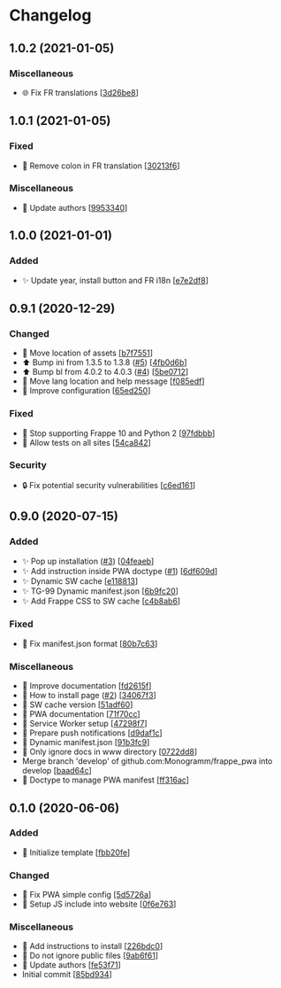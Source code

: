 # Changelog

<a name="1.0.2"></a>

## 1.0.2 (2021-01-05)

### Miscellaneous

-   🌐 Fix FR translations \[[3d26be8](https://github.com/Monogramm/frappe_pwa/commit/3d26be8ca72f8abf81921397e4e047e75dd5eed2)]

<a name="1.0.1"></a>

## 1.0.1 (2021-01-05)

### Fixed

-   🐛 Remove colon in FR translation \[[30213f6](https://github.com/Monogramm/frappe_pwa/commit/30213f64d1fd064174a29d93b0ddc85b09a6d31d)]

### Miscellaneous

-   📝 Update authors \[[9953340](https://github.com/Monogramm/frappe_pwa/commit/99533403286167c4fb7a137601c016b7763456f4)]

<a name="1.0.0"></a>

## 1.0.0 (2021-01-01)

### Added

-   ✨ Update year, install button and FR i18n \[[e7e2df8](https://github.com/Monogramm/frappe_pwa/commit/e7e2df8163e2077bf932e7e99d4be1de5f873851)]

<a name="0.9.1"></a>

## 0.9.1 (2020-12-29)

### Changed

-   🚚 Move location of assets \[[b7f7551](https://github.com/Monogramm/frappe_pwa/commit/b7f755122d0ea530448bfdb6386fb8b11859b39f)]
-   ⬆️ Bump ini from 1.3.5 to 1.3.8 ([#5](https://github.com/Monogramm/frappe_pwa/issues/5)) \[[4fb0d6b](https://github.com/Monogramm/frappe_pwa/commit/4fb0d6bf4c0661ec5b335dcf58c67ef65b16324e)]
-   ⬆️ Bump bl from 4.0.2 to 4.0.3 ([#4](https://github.com/Monogramm/frappe_pwa/issues/4)) \[[5be0712](https://github.com/Monogramm/frappe_pwa/commit/5be0712ab3b51fa96210e9eb4af9bd90db3a4523)]
-   🚸 Move lang location and help message \[[f085edf](https://github.com/Monogramm/frappe_pwa/commit/f085edfb031a3f103126361a039ff5db256e8d08)]
-   🔧 Improve configuration \[[65ed250](https://github.com/Monogramm/frappe_pwa/commit/65ed2504ee439b19c853e4ad07e3e744455160d3)]

### Fixed

-   💚 Stop supporting Frappe 10 and Python 2 \[[97fdbbb](https://github.com/Monogramm/frappe_pwa/commit/97fdbbb20bb0e6f9676d73406dee9e46023c89d6)]
-   💚 Allow tests on all sites \[[54ca842](https://github.com/Monogramm/frappe_pwa/commit/54ca842d3ca8303a779fc2189f32769ecd71d2c3)]

### Security

-   🔒 Fix potential security vulnerabilities \[[c6ed161](https://github.com/Monogramm/frappe_pwa/commit/c6ed1610048903efd58442027ef66c7c95c36080)]

<a name="0.9.0"></a>

## 0.9.0 (2020-07-15)

### Added

-   ✨ Pop up installation ([#3](https://github.com/Monogramm/frappe_pwa/issues/3)) \[[04feaeb](https://github.com/Monogramm/frappe_pwa/commit/04feaebefbd8407d24a65d8110b31079726c1812)]
-   ✨ Add instruction inside PWA doctype ([#1](https://github.com/Monogramm/frappe_pwa/issues/1)) \[[6df609d](https://github.com/Monogramm/frappe_pwa/commit/6df609dea4ff131b6a084d6cdf2f01de2a6e7fc4)]
-   ✨ Dynamic SW cache \[[e118813](https://github.com/Monogramm/frappe_pwa/commit/e118813cc06063670ea3064174540d67fa0436a3)]
-   ✨ TG-99 Dynamic manifest.json \[[6b9fc20](https://github.com/Monogramm/frappe_pwa/commit/6b9fc205d8506c958d81d78c17d86a8a1f1337a6)]
-   ✨ Add Frappe CSS to SW cache \[[c4b8ab6](https://github.com/Monogramm/frappe_pwa/commit/c4b8ab6eef36aa6abb47170170dfb2aead82ebf4)]

### Fixed

-   🐛 Fix manifest.json format \[[80b7c63](https://github.com/Monogramm/frappe_pwa/commit/80b7c634a2672f2166c0b4b8508ab7806de73172)]

### Miscellaneous

-   📝 Improve documentation \[[fd2615f](https://github.com/Monogramm/frappe_pwa/commit/fd2615f94004ffc4cf9bbe5723343d70a5a275d7)]
-   📝 How to install page ([#2](https://github.com/Monogramm/frappe_pwa/issues/2)) \[[34067f3](https://github.com/Monogramm/frappe_pwa/commit/34067f3d7c541884467b994096baf488b3423f97)]
-   🚧 SW cache version \[[51adf60](https://github.com/Monogramm/frappe_pwa/commit/51adf60087f1cf49dfffe0c489f790e59a6a8486)]
-   📝 PWA documentation \[[71f70cc](https://github.com/Monogramm/frappe_pwa/commit/71f70cc661909ef4a388781923fc4afdd3b21e96)]
-   🚧 Service Worker setup \[[47298f7](https://github.com/Monogramm/frappe_pwa/commit/47298f7456f3712e4badfd7ea3b669e766333b44)]
-   🚧 Prepare push notifications \[[d9daf1c](https://github.com/Monogramm/frappe_pwa/commit/d9daf1c8bae2af682dcc090ffb25c10e24cc1e55)]
-   🚧 Dynamic manifest.json \[[91b3fc9](https://github.com/Monogramm/frappe_pwa/commit/91b3fc90acad114ae46ad099ec4529a5e00486dd)]
-   🙈 Only ignore docs in www directory \[[0722dd8](https://github.com/Monogramm/frappe_pwa/commit/0722dd823ec9055636630c65f65ae069f5431b48)]
-   Merge branch 'develop' of github.com:Monogramm/frappe_pwa into develop \[[baad64c](https://github.com/Monogramm/frappe_pwa/commit/baad64c206de2cf4125ad73872db264613380a8b)]
-   🚧 Doctype to manage PWA manifest \[[ff316ac](https://github.com/Monogramm/frappe_pwa/commit/ff316ac5681439f8f5f0c09794c8f208182e8218)]

<a name="0.1.0"></a>

## 0.1.0 (2020-06-06)

### Added

-   🎉 Initialize template \[[fbb20fe](https://github.com/Monogramm/frappe_pwa/commit/fbb20fe88c4ac9c1044ec05a2fc5b7f6236d6223)]

### Changed

-   🔧 Fix PWA simple config \[[5d5726a](https://github.com/Monogramm/frappe_pwa/commit/5d5726a4b241cdc5a95575e1a7072ac408e503dc)]
-   🔧 Setup JS include into website \[[0f6e763](https://github.com/Monogramm/frappe_pwa/commit/0f6e7636810d0920c80238786e5f49ead963dda2)]

### Miscellaneous

-   📝 Add instructions to install \[[226bdc0](https://github.com/Monogramm/frappe_pwa/commit/226bdc089f03c42c53a087edae54231113eda4d8)]
-   🙈 Do not ignore public files \[[9ab6f61](https://github.com/Monogramm/frappe_pwa/commit/9ab6f61e31d893ce7a3e741055de35491abbcad8)]
-   👥 Update authors \[[fe53f71](https://github.com/Monogramm/frappe_pwa/commit/fe53f71b0707ea6f09abdfc76112baea4fcf7278)]
-   Initial commit \[[85bd934](https://github.com/Monogramm/frappe_pwa/commit/85bd93448c0f2541733ccc03f3a96ea5387e0518)]
